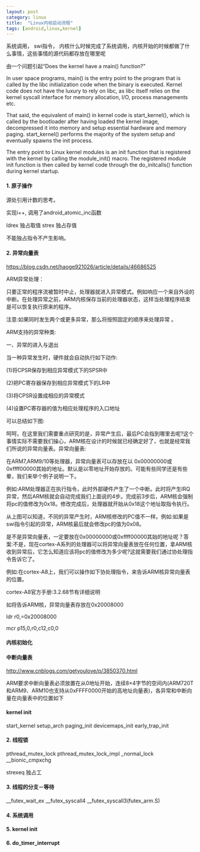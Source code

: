 ```yaml
---
layout: post
category: linux
title:  "Linux内核启动流程"
tags: [android,linux,kernel]
---
```


系统调用， swi指令， 内核什么时候完成了系统调用，内核开始的时候都做了什么事情，这些事情的源代码都存放在哪里呢


<!-- more -->

由一个问题引起“Does the kernel have a main() function?”


In user space programs, main() is the entry point to the program that is called by the libc initialization code when the binary is executed. Kernel code does not have the luxury to rely on libc, as libc itself relies on the kernel syscall interface for memory allocation, I/O, process managements etc.

That said, the equivalent of main() in kernel code is start_kernel(), which is called by the bootloader after having loaded the kernel image, decompressed it into memory and setup essential hardware and memory paging. start_kernel() performs the majority of the system setup and eventually spawns the init process.

The entry point to Linux kernel modules is an init function that is registered with the kernel by calling the module_init() macro. The registered module init function is then called by kernel code through the do_initcalls() function during kernel startup.



#### 1. 原子操作

源处引用计数的思考。

实现i++, 调用了android_atomic_inc函数


ldrex 独占取值
strex 独占存值

不能独占指令不产生影响。


#### 2. 异常向量表

https://blog.csdn.net/haoge921026/article/details/46686525


ARM异常处理：

只要正常的程序流被暂时中止，处理器就进入异常模式。例如响应一个来自外设的中断。在处理异常之前，ARM内核保存当前的处理器状态，这样当处理程序结束是可以恢复执行原来的程序。

注意:如果同时发生两个或更多异常，那么将按照固定的顺序来处理异常 。

ARM支持的异常种类:

一、异常的进入与退出

当一种异常发生时，硬件就会自动执行如下动作:

(1)将CPSR保存到相应异常模式下的SPSR中

(2)把PC寄存器保存到相应异常模式下的LR中

(3)将CPSR设置成相应的异常模式

(4)设置PC寄存器的值为相应处理程序的入口地址

可以总结如下图:

呵呵，在这里我们需要重点研究的是，异常产生后，最后PC会指到哪里去呢?这个事情实际不需要我们操心，ARM核在设计的时候就已经确定好了，也就是经常我们所说的异常向量表。异常向量表:

在ARM7,ARM9/10等处理器，异常向量表可以存放在以 0x00000000或0xffff00000其始的地址。默认是以零地址开始存放的。可能有些同学还是有些晕，我们来举个例子说明一下。

例如:ARM处理器正在执行指令，此时外部硬件产生了一个中断。此时将产生IRQ异常，然后ARM核就会自动完成我们上面说的4步。完成前3步后，ARM核会强制将pc的值修改为0x18。修改完成后，处理器就开始从0x18这个地址取指令执行。

从上图可以知道，不同的异常产生时，ARM核修改的PC值不一样。例如:如果是swi指令引起的异常，ARM核最后就会修改pc的值为0x08。

是不是异常向量表，一定要放在0x00000000或0xffff00000其始的地址呢？答案:不是，现在cortex-A系列的处理器可以将异常向量表放在任何位置，拿ARM核收到异常后，它怎么知道应该将pc的值修改为多少呢?这就需要我们通过协处理指令告诉它了。

例如:在cortex-A8上，我们可以操作如下协处理指令，来告诉ARM核异常向量表的位置。

cortex-A8官方手册:3.2.68节有详细说明

如将告诉ARM核，异常向量表存放在0x20008000

ldr r0,=0x20008000

mcr p15,0,r0,c12,c0,0


#### 内核初始化


#### 中断向量表

http://www.cnblogs.com/getyoulove/p/3850370.html


ARM要求中断向量表必须放置在从0地址开始，连续8×4字节的空间内(ARM720T和ARM9、ARM10也支持从0xFFFF0000开始的高地址向量表)，各异常和中断向量在向量表中的位置如下


#### kernel init


start_kernel
setup_arch
paging_init
devicemaps_init
early_trap_init



#### 2. 线程锁


pthread_mutex_lock
pthread_mutex_lock_impl
_normal_lock
__bionic_cmpxchg

strexeq 独占工


#### 3. 线程的分支－等待

__futex_wait_ex
__futex_syscall4
__futex_syscall3(futex_arm.S)

#### 4. 系统调用

#### 5. kernel init

#### 6.  do_timer_interrupt

